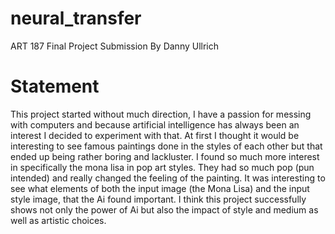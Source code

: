 # neural_transfer
ART 187 Final Project Submission
By Danny Ullrich

# Statement
This project started without much direction, I have a passion for messing with computers and because artificial intelligence has always been an interest I decided to experiment with that. At first I thought it would be interesting to see famous paintings done in the styles of each other but that ended up being rather boring and lackluster. I found so much more interest in specifically the mona lisa in pop art styles. They had so much pop (pun intended) and really changed the feeling of the painting. It was interesting to see what elements of both the input image (the Mona Lisa) and the input style image, that the Ai found important. I think this project successfully shows not only the power of Ai but also the impact of style and medium as well as artistic choices. 
